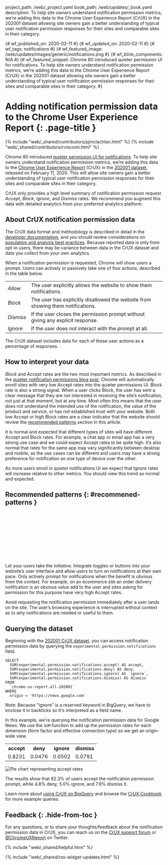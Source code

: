 project_path: /web/_project.yaml
book_path: /web/updates/_book.yaml
description: To help site owners understand notification permission metrics, we’re adding this data to the Chrome User Experience Report (CrUX) in the 202001 dataset allowing site owners gain a better understanding of typical user notification permission responses for their sites and comparable sites in their category.

{# wf_published_on: 2020-02-11 #}
{# wf_updated_on: 2020-02-11 #}
{# wf_tags: notifications #}
{# wf_featured_image: /web/updates/images/generic/notifications.png #}
{# wf_blink_components: N/A #}
{# wf_featured_snippet: Chrome 80 introduced quieter permission UI for notifications. To help site owners understand notification permission metrics, we’re adding this data to the Chrome User Experience Report (CrUX) in the 202001 dataset allowing site owners gain a better understanding of typical user notification permission responses for their sites and comparable sites in their category. #}

# Adding notification permission data to the Chrome User Experience Report {: .page-title }

{% include "web/_shared/contributors/pjmclachlan.html" %}
{% include "web/_shared/contributors/rviscomi.html" %}

Chrome 80 introduced [quieter permission UI for notifications][quieter-not-post].
To help site owners understand notification permission metrics, we’re adding this
data to the [Chrome User Experience Report](/web/tools/chrome-user-experience-report/)
(CrUX) in the [202001 dataset][202001-crux-dataset], released on February 11,
2020. This will allow site owners gain a better understanding of typical user
notification permission responses for their sites and comparable sites in
their category.

CrUX only provides a high level summary of notification permission request
*Accept*, *Block*, *Ignore*, and *Dismiss* rates.  We recommend you augment
this data with detailed analytics from your preferred analytics platform.

## About CrUX notification permission data

The CrUX data format and methodology is described in detail in the
[developer documentation](/web/tools/chrome-user-experience-report#data-format),
and you should review considerations on
[population and analysis best practices](/web/tools/chrome-user-experience-report#population-differences).
Because reported data is only from opt-in users, there may be variance between
data in the CrUX dataset and data you collect from your own analytics.

When a notification permission is requested, Chrome will show users a prompt.
Users can actively or passively take one of four actions, described in the
table below.

<table>
  <tbody>
    <tr>
      <td><i>Allow</i></td>
      <td>The user explicitly allows the website to show them notifications.</td>
    </tr>
    <tr>
      <td><i>Block</i></td>
      <td>
        The user has explicitly disallowed the website from showing them
        notifications.
      </td>
    </tr>
    <tr>
      <td><i>Dismiss</i></td>
      <td>
        If the user closes the permission prompt without giving any explicit
        response.
      </td>
    </tr>
    <tr>
      <td><i>Ignore</i></td>
      <td>
        If the user does not interact with the prompt at all.
      </td>
    </tr>
  </tbody>
</table>

The CrUX dataset includes data for each of these user actions as a percentage
of responses.

## How to interpret your data

*Block* and *Accept* rates are the two most important metrics. As described in
the [quieter notification permissions blog post][quieter-not-post],
Chrome will automatically enroll sites with very low Accept rates into the
quieter permissions UI. Block rate is also a strong signal. When a user clicks
Block, the user has sent a clear message that they are not interested in
receiving the site’s notification, not just at that moment, but at any time.
Most often this means that the user does not understand the intended use of
the notification, the value of the product and service, or has not
established trust with your website. Both low Accept or high Block rates
are a clear indicator that the website should review the
[recommended patterns](#recommended-patterns)  section in this article.

It is normal and expected that different types of sites will have different
Accept and Block rates. For example, a chat app or email app has a very strong
use case and we could expect Accept rates to be quite high. It’s also normal
that rates for the same app may vary significantly between desktop and mobile,
as the use cases can be different and users may have a strong preference for
notification on one type of device over the other.

As more users enroll in quieter notifications UI we expect that Ignore
rates will increase relative to other metrics. You should view this trend
as normal and expected.

## Recommended patterns {: #recommened-patterns }

<div class="video-wrapper">
  <iframe class="devsite-embedded-youtube-video" data-video-id="riKmez3sHaM"
          data-autohide="1" data-showinfo="0" frameborder="0" allowfullscreen>
  </iframe>
</div>

Let your users take the initiative. Integrate toggles or buttons into your
website’s user interface and allow users to turn on notifications at their
own pace. Only actively prompt for notifications when the benefit is obvious
from the context. For example, on an ecommerce site an order delivery
notification is an obvious value add to the user and sites asking for
permission for this purpose have very high Accept rates.

Avoid requesting the notification permission immediately after a user
lands on the site. The user’s browsing experience is interrupted without
context as to why notifications are needed or useful to them.

<div class="clearfix"></div>

## Querying the dataset

Beginning with the [202001 CrUX dataset][202001-crux-dataset], you can access
notification permission data by querying the
`experimental.permission.notifications` field.

```
SELECT
  SUM(experimental.permission.notifications.accept) AS accept,
  SUM(experimental.permission.notifications.deny) AS deny,
  SUM(experimental.permission.notifications.ignore) AS `ignore`,
  SUM(experimental.permission.notifications.dismiss) AS dismiss
FROM
  `chrome-ux-report.all.202001`
WHERE
  origin = 'https://news.google.com'
```

Note: Because "ignore" is a reserved keyword in BigQuery, we have to enclose it
in backticks so it's interpreted as a field name.

In this example, we're querying the notification permission data for Google
News. We use the `SUM` function to add up the permission rates for each
dimension (form factor and effective connection type) so we get an
origin-wide view.

<table>
  <tbody>
    <tr>
      <th>accept</th>
      <th>deny</th>
      <th>ignore</th>
      <th>dismiss</th>
    </tr>
    <tr>
      <td>0.8231</td>
      <td>0.0476</td>
      <td>0.0502</td>
      <td>0.0791</td>
    </tr>
  </tbody>
</table>

<img src="/web/updates/images/2020/02/crux-gnews.png"
     alt="Pie chart representing accept rates"
     class="attempt-right">

The results show that 82.3% of users accept the notification permission
prompt, while 4.8% deny, 5.0% ignore, and 7.9% dismiss it.

<div class="clearfix"></div>

Learn more about [using CrUX on BigQuery][crux-on-bq] and browse the
[CrUX Cookbook][crux-cookbook] for more example queries.

## Feedback {: .hide-from-toc }

For any questions, or to share your thoughts/feedback about the notification
permission data in CrUX, you can reach us on the
[CrUX support forum][crux-support] or [@ChromeUXReport][crux-twitter] on
Twitter.

{% include "web/_shared/helpful.html" %}

{% include "web/_shared/rss-widget-updates.html" %}

[quieter-not-post]: https://blog.chromium.org/2020/01/introducing-quieter-permission-ui-for.html
[202001-crux-dataset]: https://console.cloud.google.com/bigquery?p=chrome-ux-report&d=all&t=202001&page=table
[crux-on-bq]: https://web.dev/chrome-ux-report-bigquery/
[crux-cookbook]: https://github.com/GoogleChrome/CrUX/tree/master/sql
[crux-support]: https://groups.google.com/a/chromium.org/forum/#!topic/chrome-ux-report/
[crux-twitter]: https://twitter.com/ChromeUXReport
